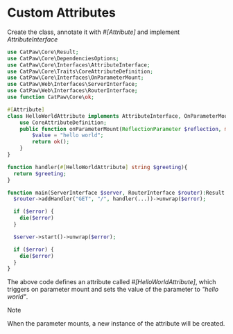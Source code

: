 # Custom Attributes

Create the class, annotate it with _#[Attribute]_ and implement _AttributeInterface_

```php
use CatPaw\Core\Result;
use CatPaw\Core\DependenciesOptions;
use CatPaw\Core\Interfaces\AttributeInterface;
use CatPaw\Core\Traits\CoreAttributeDefinition;
use CatPaw\Core\Interfaces\OnParameterMount;
use CatPaw\Web\Interfaces\ServerInterface;
use CatPaw\Web\Interfaces\RouterInterface;
use function CatPaw\Core\ok;

#[Attribute]
class HelloWorldAttribute implements AttributeInterface, OnParameterMount {
    use CoreAttributeDefinition;
    public function onParameterMount(ReflectionParameter $reflection, mixed &$value, DependenciesOptions $options):Result {
        $value = "hello world";
        return ok();
    }
}

function handler(#[HelloWorldAttribute] string $greeting){
  return $greeting;
}

function main(ServerInterface $server, RouterInterface $router):Result {
  $router->addHandler("GET", "/", handler(...))->unwrap($error);

  if ($error) {
    die($error)
  }

  $server->start()->unwrap($error);

  if ($error) {
    die($error)
  }
}
```

The above code defines an attribute called _#[HelloWorldAttribute]_, which triggers on parameter mount and sets the
value of the parameter to _"hello world"_.

> [!NOTE]
> When the parameter mounts, a new instance of the attribute will be created.
